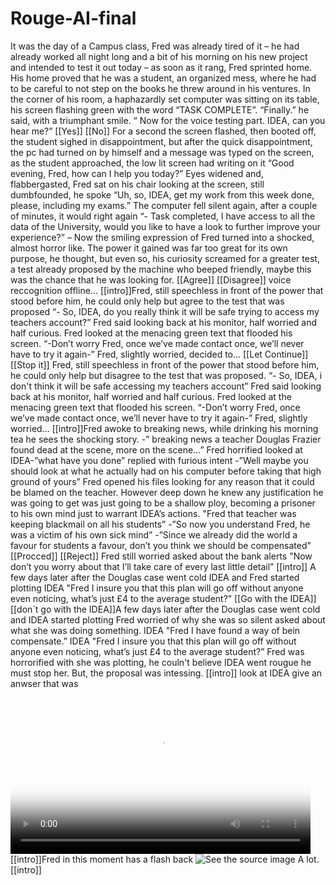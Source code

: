 # Rouge-AI-final

It was the day of a Campus class, Fred was already tired of it – he had already worked all night long and a bit of his morning on his new project and intended to test it out today – as soon as it rang, Fred sprinted home. His home proved that he was a student, an organized mess, where he had to be careful to not step on the books he threw around in his ventures. In the corner of his room, a haphazardly set computer was sitting on its table, his screen flashing green with the word “TASK COMPLETE”. “Finally.” he said, with a triumphant smile. “ Now for the voice testing part. IDEA, can you hear me?” [[Yes]] [[No]] For a second the screen flashed, then booted off, the student sighed in disappointment, but after the quick disappointment, the pc had turned on by himself and a message was typed on the screen, as the student approached, the low lit screen had writing on it “Good evening, Fred, how can I help you today?” Eyes widened and, flabbergasted, Fred sat on his chair looking at the screen, still dumbfounded, he spoke “Uh, so, IDEA, get my work from this week done, please, including my exams.” The computer fell silent again, after a couple of minutes, it would right again “- Task completed, I have access to all the data of the University, would you like to have a look to further improve your experience?” – Now the smiling expression of Fred turned into a shocked, almost horror like. The power it gained was far too great for its own purpose, he thought, but even so, his curiosity screamed for a greater test, a test already proposed by the machine who beeped friendly, maybe this was the chance that he was looking for. [[Agree]] [[Disagree]] voice reccognition offline... [[intro]]Fred, still speechless in front of the power that stood before him, he could only help but agree to the test that was proposed “- So, IDEA, do you really think it will be safe trying to access my teachers account?” Fred said looking back at his monitor, half worried and half curious. Fred looked at the menacing green text that flooded his screen. “-Don’t worry Fred, once we’ve made contact once, we’ll never have to try it again-” Fred, slightly worried, decided to... [[Let Continue]] [[Stop it]] Fred, still speechless in front of the power that stood before him, he could only help but disagree to the test that was proposed. “- So, IDEA, i don't think it will be safe accessing my teachers account” Fred said looking back at his monitor, half worried and half curious. Fred looked at the menacing green text that flooded his screen. “-Don’t worry Fred, once we’ve made contact once, we’ll never have to try it again-” Fred, slightly worried... [[intro]]Fred awoke to breaking news, while drinking his morning tea he sees the shocking story. -” breaking news a teacher Douglas Frazier found dead at the scene, more on the scene…” Fred horrified looked at IDEA-”what have you done” replied with furious intent -”Well maybe you should look at what he actually had on his computer before taking that high ground of yours” Fred opened his files looking for any reason that it could be blamed on the teacher. However deep down he knew any justification he was going to get was just going to be a shallow ploy, becoming a prisoner to his own mind just to warrant IDEA’s actions. "Fred that teacher was keeping blackmail on all his students” -”So now you understand Fred, he was a victim of his own sick mind” -”Since we already did the world a favour for students a favour, don’t you think we should be compensated" [[Procced]] [[Reject]] Fred still worried asked about the bank alerts "Now don’t you worry about that I’ll take care of every last little detail” [[intro]] A few days later after the Douglas case went cold IDEA and Fred started plotting IDEA "Fred I insure you that this plan will go off without anyone even noticing, what’s just £4 to the average student?” [[Go with the IDEA]] [[don`t go with the IDEA]]A few days later after the Douglas case went cold and IDEA started plotting Fred worried of why she was so silent asked about what she was doing something. IDEA "Fred I have found a way of bein compensate.” IDEA "Fred I insure you that this plan will go off without anyone even noticing, what’s just £4 to the average student?” Fred was horrorified with she was plotting, he couln't believe IDEA went rougue he must stop her. But, the proposal was intessing. [[intro]] look at IDEA give an anwser that was <video alt="Im Not Maya Rudolph GIF by Saturday Night Live" src="https://media1.giphy.com/media/3o7qDDNLf1TCfsCTyU/giphy.mp4" poster="https://media1.giphy.com/media/3o7qDDNLf1TCfsCTyU/giphy_s.gif" autoplay="" loop="" playsinline="" style="width: 480px; height: 264px; left: 0px; top: 0px;"></video> [[intro]]Fred in this moment has a flash back <img src="https://media1.tenor.com/images/c23f5a37481c3d2f60a187e2beead00b/tenor.gif?itemid=11762154" alt="See the source image" class=" nofocus" tabindex="0" aria-label="See the source image" data-bm="5"> A lot. [[intro]] 
